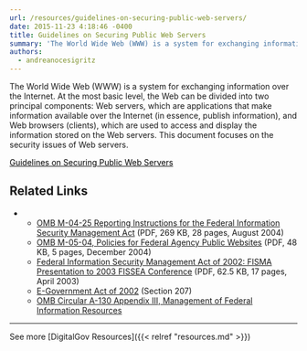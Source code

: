 ```yaml
---
url: /resources/guidelines-on-securing-public-web-servers/
date: 2015-11-23 4:18:46 -0400
title: Guidelines on Securing Public Web Servers
summary: 'The World Wide Web (WWW) is a system for exchanging information over the Internet. At the most basic level, the Web can be divided into two principal components: Web servers, which are applications that make information available over the Internet (in essence, publish information), and Web browsers (clients), which are used to access and display'
authors:
  - andreanocesigritz
---
```


The World Wide Web (WWW) is a system for exchanging information over the Internet. At the most basic level, the Web can be divided into two principal components: Web servers, which are applications that make information available over the Internet (in essence, publish information), and Web browsers (clients), which are used to access and display the information stored on the Web servers. This document focuses on the security issues of Web servers.

<a class="button" style="color: #000000" href="http://csrc.nist.gov/publications/nistpubs/800-44-ver2/SP800-44v2.pdf">Guidelines on Securing Public Web Servers</a><a><br /> </a>

## Related Links

  *   * [OMB M-04-25 Reporting Instructions for the Federal Information Security Management Act](https://www.whitehouse.gov/sites/whitehouse.gov/files/omb/memoranda/2004/m04-25.pdf) (PDF, 269 KB, 28 pages, August 2004)
      * [OMB M-05-04, Policies for Federal Agency Public Websites](https://www.whitehouse.gov/sites/whitehouse.gov/files/omb/memoranda/2005/m05-04.pdf) (PDF, 48 KB, 5 pages, December 2004)
      * [Federal Information Security Management Act of 2002: FISMA Presentation to 2003 FISSEA Conference](http://csrc.nist.gov/organizations/fissea/2003-conference/presentations/fissea-FISMA-030603.pdf) (PDF, 62.5 KB, 17 pages, April 2003)
      * [E-Government Act of 2002](http://www.archives.gov/about/laws/egov-act-section-207.html) (Section 207)
      * [OMB Circular A-130 Appendix III, Management of Federal Information Resources](https://obamawhitehouse.archives.gov/omb/circulars_a130_a130appendix_iii)

* * *

See more [DigitalGov Resources]({{< relref "resources.md" >}})